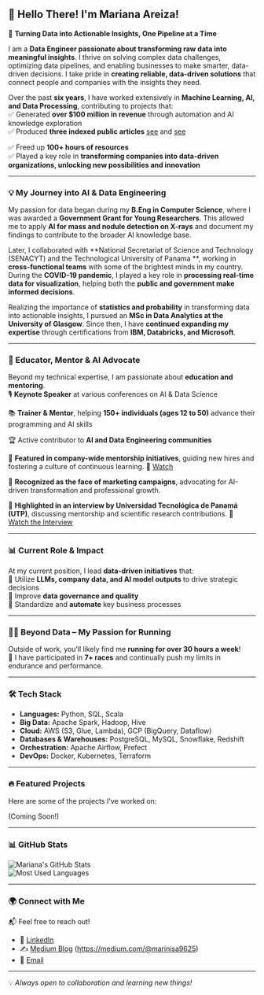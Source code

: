 ## 👋 Hello There! I'm Mariana Areiza!

🚀 **Turning Data into Actionable Insights, One Pipeline at a Time**

I am a **Data Engineer passionate about transforming raw data into meaningful insights**. I thrive on solving complex data challenges, optimizing data pipelines, and enabling businesses to make smarter, data-driven decisions. I take pride in **creating reliable, data-driven solutions** that connect people and companies with the insights they need.  

Over the past **six years**, I have worked extensively in **Machine Learning, AI, and Data Processing**, contributing to projects that:  
✅ Generated **over $100 million in revenue** through automation and AI knowledge exploration  
✅ Produced **three indexed public articles** [see](https://orcid.org/0000-0003-2937-4383) and [see](https://dblp.org/pid/297/4032.html) 

✅ Freed up **100+ hours of resources**  
✅ Played a key role in **transforming companies into data-driven organizations, unlocking new possibilities and innovation**  

---

### **💡 My Journey into AI & Data Engineering**  

My passion for data began during my **B.Eng in Computer Science**, where I was awarded a **Government Grant for Young Researchers**. This allowed me to apply **AI for mass and nodule detection on X-rays** and document my findings to contribute to the broader AI knowledge base.  

Later, I collaborated with **National Secretariat of Science and Technology (SENACYT) and the Technological University of Panama  **, working in **cross-functional teams** with some of the brightest minds in my country. During the **COVID-19 pandemic**, I played a key role in **processing real-time data for visualization**, helping both the **public and government make informed decisions**.  

Realizing the importance of **statistics and probability** in transforming data into actionable insights, I pursued an **MSc in Data Analytics at the University of Glasgow**. Since then, I have **continued expanding my expertise** through certifications from **IBM, Databricks, and Microsoft**.

---

### **🎤 Educator, Mentor & AI Advocate**  

Beyond my technical expertise, I am passionate about **education and mentoring**.  
🎙️ **Keynote Speaker** at various conferences on AI & Data Science

📚 **Trainer & Mentor**, helping **150+ individuals (ages 12 to 50)** advance their programming and AI skills  

🏆 Active contributor to **AI and Data Engineering communities** 

🎯 **Featured in company-wide mentorship initiatives**, guiding new hires and fostering a culture of continuous learning. 🔗 [Watch](https://www.google.com/imgres?imgurl=https://media.licdn.com/dms/image/v2/D4D10AQHoaSeGWH2jSg/image-shrink_800/image-shrink_800/0/1690244578517/PanamaPNG?e%3D2147483647%26v%3Dbeta%26t%3DWBNclx7LOJ-JypmsBWOULZb6hjwdvgNt4vxqVK2T5Uo&tbnid=jH3cSY3ExfwZDM&vet=1&imgrefurl=https://pa.linkedin.com/in/mariana-dayneth-areiza-quintero-160bb2174&docid=FcKuG1q6OwjbaM&w=800&h=413&itg=1&source=sh/x/im/m5/2&kgs=90f93376ef76881c)

📢 **Recognized as the face of marketing campaigns**, advocating for AI-driven transformation and professional growth.

🎥 **Highlighted in an interview by Universidad Tecnológica de Panamá (UTP)**, discussing mentorship and scientific research contributions.
🔗 [Watch the Interview](https://www.facebook.com/UTP-Sede-Chiriqui-288595827818519/videos/quinta-partecasos-de-%C3%A9xito-jornada-de-iniciaci%C3%B3n-cient%C3%ADfica-mariana-areiza-egres/395973985441969/)

---

### **📊 Current Role & Impact**  

At my current position, I lead **data-driven initiatives** that:  
📌 Utilize **LLMs, company data, and AI model outputs** to drive strategic decisions  
📌 Improve **data governance and quality**  
📌 Standardize and **automate** key business processes  

---

### **🏃‍♀️ Beyond Data – My Passion for Running**  

Outside of work, you’ll likely find me **running for over 30 hours a week**!  
🏅 I have participated in **7+ races** and continually push my limits in endurance and performance.  

---

### 🛠️ **Tech Stack**

- **Languages:** Python, SQL, Scala  
- **Big Data:** Apache Spark, Hadoop, Hive  
- **Cloud:** AWS (S3, Glue, Lambda), GCP (BigQuery, Dataflow)  
- **Databases & Warehouses:** PostgreSQL, MySQL, Snowflake, Redshift  
- **Orchestration:** Apache Airflow, Prefect  
- **DevOps:** Docker, Kubernetes, Terraform  

---

### 🔥 **Featured Projects**  

Here are some of the projects I've worked on:

(Coming Soon!)  

---

### 📊 **GitHub Stats**  

![Mariana's GitHub Stats](https://github-readme-stats.vercel.app/api?username=MarianaAreiza&show_icons=true&theme=dark)  
![Most Used Languages](https://github-readme-stats.vercel.app/api/top-langs/?username=MarianaAreiza&layout=compact&theme=dark)  

---

### 🌍 **Connect with Me**  

📬 Feel free to reach out!

- 🔗 [LinkedIn](https://www.linkedin.com/in/marianaareiza/)  
- ✍️ [Medium Blog](#) (https://medium.com/@marinisa9625) 
- 📧 [Email](mailto:your.email@example.com)

---

💡 *Always open to collaboration and learning new things!*

